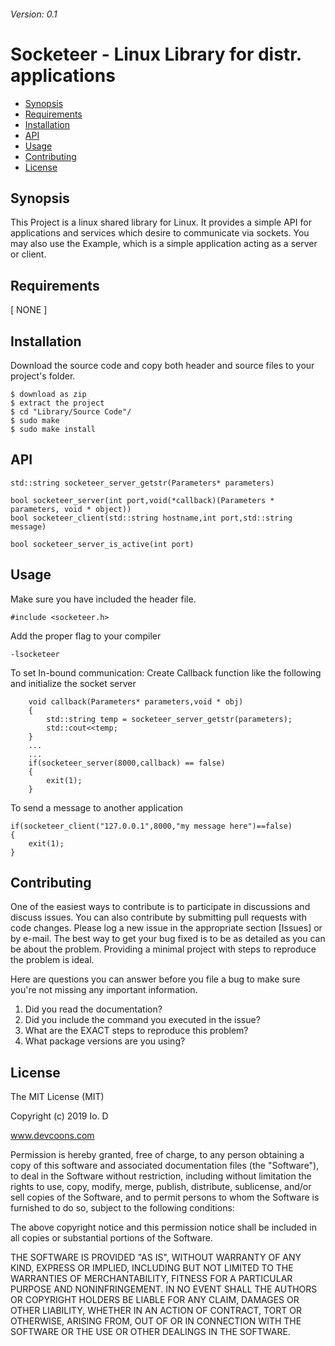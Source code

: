 ###### Version: 0.1
Socketeer - Linux Library for distr. applications
==================

  - [Synopsis](#synopsis)
  - [Requirements](#requirements)
  - [Installation](#installation)
  - [API](#api)
  - [Usage](#usage)
  - [Contributing](#contributing)
  - [License](#license)


## Synopsis

This Project is a linux shared library for Linux. It provides a simple API for applications and services which desire to communicate via sockets.
You may also use the Example, which is a simple application acting as a server or client.

## Requirements

[ NONE ]

## Installation

Download the source code and copy both header and source files to your project's folder.
```
$ download as zip
$ extract the project
$ cd "Library/Source Code"/
$ sudo make
$ sudo make install
```

## API

```
std::string socketeer_server_getstr(Parameters* parameters)

bool socketeer_server(int port,void(*callback)(Parameters * parameters, void * object))
bool socketeer_client(std::string hostname,int port,std::string message)

bool socketeer_server_is_active(int port)
```

## Usage

Make sure you have included the header file.
```
#include <socketeer.h>
```

Add the proper flag to your compiler
```
-lsocketeer
```

To set In-bound communication: Create Callback function like the following and initialize the socket server
```
    void callback(Parameters* parameters,void * obj)
    {
		std::string temp = socketeer_server_getstr(parameters);	
        std::cout<<temp;
    }
    ...
    ...
    if(socketeer_server(8000,callback) == false)
    {
    	exit(1);
    }
```

To send a message to another application
```
if(socketeer_client("127.0.0.1",8000,"my message here")==false)
{
    exit(1);
}
```

## Contributing
One of the easiest ways to contribute is to participate in discussions and discuss issues. You can also contribute by submitting pull requests with code changes. Please log a new issue in the appropriate section [Issues] or by e-mail.
The best way to get your bug fixed is to be as detailed as you can be about the problem.  Providing a minimal project with steps to reproduce the problem is ideal. 

Here are questions you can answer before you file a bug to make sure you're not missing any important information.

1. Did you read the documentation?
2. Did you include the command you executed in the issue?
3. What are the EXACT steps to reproduce this problem?
4. What package versions are you using?

## License

The MIT License (MIT)

Copyright (c) 2019 Io. D

www.devcoons.com

Permission is hereby granted, free of charge, to any person obtaining a copy of this software and associated documentation files (the "Software"), to deal in the Software without restriction, including without limitation the rights to use, copy, modify, merge, publish, distribute, sublicense, and/or sell copies of the Software, and to permit persons to whom the Software is furnished to do so, subject to the following conditions:

The above copyright notice and this permission notice shall be included in all copies or substantial portions of the Software.

THE SOFTWARE IS PROVIDED "AS IS", WITHOUT WARRANTY OF ANY KIND, EXPRESS OR IMPLIED, INCLUDING BUT NOT LIMITED TO THE WARRANTIES OF MERCHANTABILITY, FITNESS FOR A PARTICULAR PURPOSE AND NONINFRINGEMENT. IN NO EVENT SHALL THE AUTHORS OR COPYRIGHT HOLDERS BE LIABLE FOR ANY CLAIM, DAMAGES OR OTHER LIABILITY, WHETHER IN AN ACTION OF CONTRACT, TORT OR OTHERWISE, ARISING FROM, OUT OF OR IN CONNECTION WITH THE SOFTWARE OR THE USE OR OTHER DEALINGS IN THE SOFTWARE.
